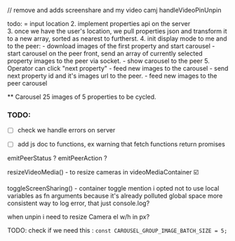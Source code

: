// remove and adds screenshare and my video camj
handleVideoPinUnpin



todo: 
= input location
2. implement properties api on the server   
3. once we have the user's location, we pull properties json and transform it to a new array, sorted as nearest to furtherst. 
4. init display mode to me and to the peer:
    - download images of the first property and start carousel
    - start carousel on the peer front, send an array of currently selected property images to the peer via socket.
    - show carousel to the peer
5. Operator can click "next property"
    - feed new images to the carousel
    - send next property id and it's images url to the peer.
    - feed new images to the peer carousel

** Carousel
25 images of 5 properties to be cycled.  



### TODO: 
- [ ] check we handle errors on server
- [ ] add js doc to functions, ex warning that fetch functions return promises


emitPeerStatus ?
emitPeerAction ?



resizeVideoMedia() - to resize cameras in videoMediaContainer
☑️


toggleScreenSharing() - container toggle
mention i opted not to use local variables as fn arguments because it's already polluted global space
more consistent way to log error, that just console.log?

when unpin i need to resize Camera el w/h in px?

TODO: check if we need this :
`const CAROUSEL_GROUP_IMAGE_BATCH_SIZE = 5;`